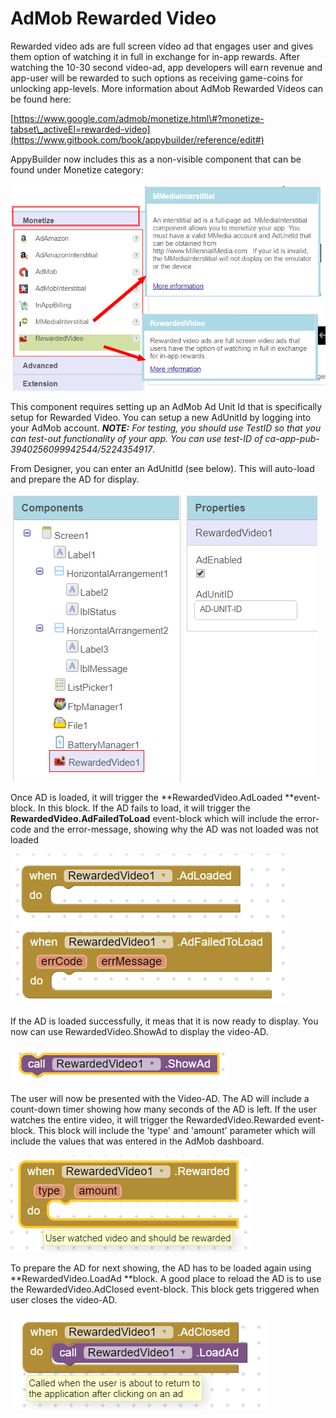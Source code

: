 # AdMob Rewarded Video

Rewarded video ads are full screen video ad that engages user and gives them option of watching it in full in exchange for in-app rewards. After watching the 10-30 second video-ad, app developers will earn revenue and app-user will be rewarded to such options as receiving game-coins for unlocking app-levels. More information about AdMob Rewarded Videos can be found here:

[https://www.google.com/admob/monetize.html\#?monetize-tabset\_activeEl=rewarded-video](https://www.gitbook.com/book/appybuilder/reference/edit#)

AppyBuilder now includes this as a non-visible component that can be found under Monetize category:

![](/assets/rewardedvideo-1.png)

This component requires setting up an AdMob Ad Unit Id that is specifically setup for Rewarded Video. You can setup a new AdUnitId by logging into your AdMob account. _**NOTE:** For testing, you should use TestID so that you can test-out functionality of your app. You can use test-ID of ca-app-pub-3940256099942544/5224354917_.

From Designer, you can enter an AdUnitId \(see below\). This will auto-load and prepare the AD for display.

![](/assets/reward4.png)

Once AD is loaded, it will trigger the **RewardedVideo.AdLoaded **event-block. In this block. If the AD fails to load, it will trigger the **RewardedVideo.AdFailedToLoad** event-block which will include the error-code and the error-message, showing why the AD was not loaded was not loaded

![](/assets/reward7.png)

If the AD is loaded successfully, it meas that it is now ready to display. You now can use RewardedVideo.ShowAd to display the video-AD.

![](/assets/reward8.png)

The user will now be presented with the Video-AD.  The AD will include a count-down timer showing how many seconds of the AD is left. If the user watches the entire video, it will trigger the RewardedVideo.Rewarded event-block. This block will include the 'type' and 'amount' parameter which will include the values that was entered in the AdMob dashboard.

![](/assets/reward9.png)

To prepare the AD for next showing, the AD has to be loaded again using **RewardedVideo.LoadAd **block. A good place to reload the AD is to use the RewardedVideo.AdClosed event-block. This block gets triggered when user closes the video-AD.

![](/assets/reward10.png)

##### 

### 



